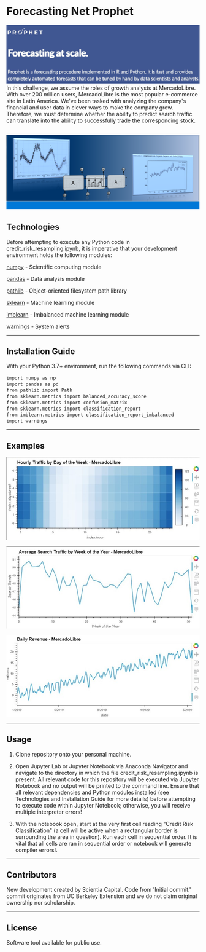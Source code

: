 # Forecasting Net Prophet
![Forecasting_Net_Prophet](https://github.com/ScientiaCapital/Prophet-Growth-Analysis/blob/main/Resources/Screen%20Shot%202021-05-22%20at%209.56.41%20AM.png)
In this challenge, we assume the roles of growth analysts at MercadoLibre. With over 200 million users, MercadoLibre is the most popular e-commerce site in Latin America. We've been tasked with analyzing the company's financial and user data in clever ways to make the company grow. Therefore, we must determine whether the ability to predict search traffic can translate into the ability to successfully trade the corresponding stock.

![Prophet](https://github.com/ScientiaCapital/Prophet-Growth-Analysis/blob/main/Resources/prophet2image.png)
---

## Technologies

Before attempting to execute any Python code in credit_risk_resampling.ipynb, it is imperative that your development environment holds the following modules:

[numpy](https://numpy.org/doc/stable/) - Scientific computing module

[pandas](https://pandas.pydata.org/pandas-docs/stable/) - Data analysis module

[pathlib](https://docs.python.org/3/library/pathlib.html) - Object-oriented filesystem path library

[sklearn](https://sklearn.org/) - Machine learning module

[imblearn](https://imbalanced-learn.org/stable/introduction.html) - Imbalanced machine learning module

[warnings](https://docs.python.org/3/library/warnings.html) - System alerts

---

## Installation Guide

With your Python 3.7+ environment, run the following commands via CLI:

```
import numpy as np
import pandas as pd
from pathlib import Path
from sklearn.metrics import balanced_accuracy_score
from sklearn.metrics import confusion_matrix
from sklearn.metrics import classification_report
from imblearn.metrics import classification_report_imbalanced
import warnings

```
---

## Examples

![Example](https://github.com/ScientiaCapital/Prophet-Growth-Analysis/blob/main/Resources/Screen%20Shot%202021-05-22%20at%2010.47.05%20AM.png)

![Example](https://github.com/ScientiaCapital/Prophet-Growth-Analysis/blob/main/Resources/Screen%20Shot%202021-05-22%20at%2010.47.22%20AM.png)

![Example](https://github.com/ScientiaCapital/Prophet-Growth-Analysis/blob/main/Resources/Screen%20Shot%202021-05-22%20at%2010.48.03%20AM.png)

---

## Usage

1.  Clone repository onto your personal machine.

2.  Open Jupyter Lab or Jupyter Notebook via Anaconda Navigator and navigate to the directory in which the file credit_risk_resampling.ipynb is present. All relevant code for this repository will be executed via Jupyter Notebook and no output will be printed to the command line. Ensure that all relevant dependencies and Python modules installed (see Technologies and Installation Guide for more details) before attempting to execute code within Jupyter Notebook; otherwise, you will receive multiple interpreter errors!

3.  With the notebook open, start at the very first cell reading "Credit Risk Classification" (a cell will be active when a rectangular border is surrounding the area in question). Run each cell in sequential order. It is vital that all cells are ran in sequential order or notebook will generate compiler errors!.

---

## Contributors

New development created by Scientia Capital. Code from 'Initial commit.' commit originates from UC Berkeley Extension and we do not claim original ownership nor scholarship.

---

## License

Software tool available for public use. 
